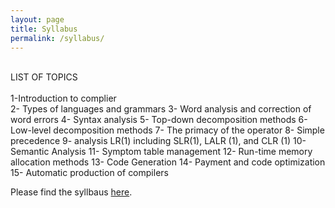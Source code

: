 ```yaml
---
layout: page
title: Syllabus
permalink: /syllabus/
---
```

<br>LIST OF TOPICS<br>
<br>1-Introduction to complier<br>
2- Types of languages and grammars
3- Word analysis and correction of word errors
4- Syntax analysis
5- Top-down decomposition methods
6- Low-level decomposition methods
7- The primacy of the operator
8- Simple precedence
9- analysis LR(1) including SLR(1), LALR (1), and CLR (1)
10- Semantic Analysis
11- Symptom table management
12- Run-time memory allocation methods
13- Code Generation
14- Payment and code optimization
15- Automatic production of compilers



















Please find the syllbaus [here](/static_files/materials/Syllabus.pdf).
